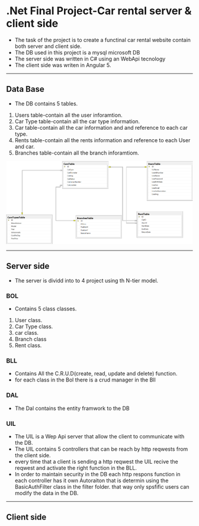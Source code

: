 
# .Net Final Project-Car rental server & client side



* The task of the project is to create a functinal car rental website contain both server and client side.
* The  DB used in this project is a mysql microsoft DB
* The server side was written in C# using an WebApi tecnology
* The client side was writen in Angular 5.

***
## Data Base
* The DB contains 5 tables.
 1. Users table-contain all the user inforamtion.
 2. Car Type table-contain all the car type information.
 3. Car table-contain all the car information and and reference to each car type.
 4. Rents table-contain all the rents information and reference to each User and car.
 5. Branches table-contain all the branch inforamtiom. 
 
 
 ![Screenshot](DB_diagram.png)
 
***

## Server side
* The server is dividd into to 4 project using th N-tier model.

### BOL
* Contains 5 class classes. 
1. User class.
2. Car Type class.
3. car class.
4. Branch class
5. Rent class.

### BLL
* Contains All the C.R.U.D(create, read, update and delete) function.
* for each class in the Bol there is a crud manager in the Bll

### DAL
* The Dal contains the entity framwork to the DB

### UIL
* The UIL is a Wep Api server that allow the client to communicate with the DB.
*  The UIL contains 5 controllers that can be reach by http reqwests from the client side.
* every time that a client is sending a http reqwest the UIL recive the reqwest and activate the right function in the BLL.
* In order to maintain security in the DB each http respons function in each controller has it own Autoraiton that is determin using the
 BasicAuthFilter class in the filter folder. that way only spsfific users can modify the data in the DB.
 
***
## Client side




